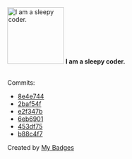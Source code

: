 <img src="https://my-badges.github.io/my-badges/sleepy-coder.png" alt="I am a sleepy coder." title="I am a sleepy coder." width="128">
<strong>I am a sleepy coder.</strong>
<br><br>

Commits:

- <a href="https://github.com/ben-of-codecraft/ben-of-codecraft/commit/8e4e7446695f17df40668de82ca0bf6a076805ef">8e4e744</a>
- <a href="https://github.com/ben-of-codecraft/ben-of-codecraft/commit/2baf54fd53a8e4b3df28139516be55d47ed1f917">2baf54f</a>
- <a href="https://github.com/ben-of-codecraft/ben-of-codecraft/commit/e2f347b24f0273c79d9199745b441a0442e66635">e2f347b</a>
- <a href="https://github.com/ben-of-codecraft/ben-of-codecraft/commit/6eb6901b112a3b501f716c2627f1c9b6922a8024">6eb6901</a>
- <a href="https://github.com/ben-of-codecraft/ben-of-codecraft/commit/453df7540fd6c69fe3374e8cf8c075e1dfffb9fe">453df75</a>
- <a href="https://github.com/ben-of-codecraft/ben-of-codecraft/commit/b88c4f7dd23f7127b84c7d2d951583032c0eb227">b88c4f7</a>


Created by <a href="https://github.com/my-badges/my-badges">My Badges</a>